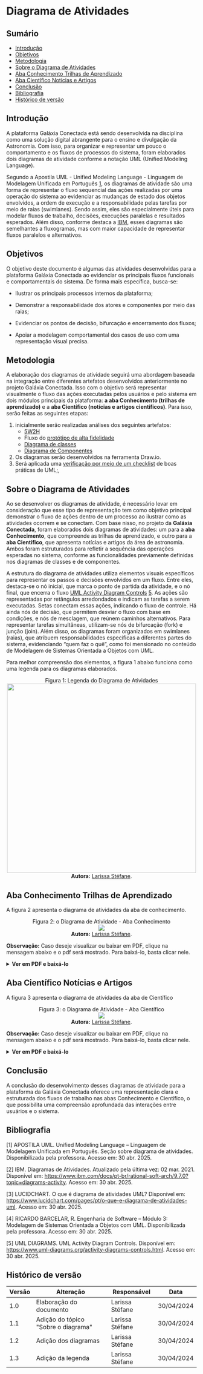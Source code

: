 # Diagrama de Atividades

## Sumário

- [Introdução](#Introdução)
- [Objetivos](#Objetivos)
- [Metodologia](#Metodologia)
- [Sobre o Diagrama de Atividades](#Sobre-o-Diagrama-de-Atividades)
- [Aba Conhecimento Trilhas de Aprendizado](#Aba-Conhecimento-Trilhas-de-Aprendizado)
- [Aba Científico Notícias e Artigos](#Aba-Científico-Notícias-e-Artigos)
- [Conclusão](#Conclusão)
- [Bibliografia](#Bibliografia)
- [Histórico de versão](#Histórico-de-versão)


## Introdução

A plataforma Galáxia Conectada está sendo desenvolvida na disciplina como uma solução digital abrangente para o ensino e divulgação da Astronomia. Com isso, para organizar e representar um pouco o comportamento e os fluxos de processos do sistema, foram elaborados dois diagramas de atividade conforme a notação UML (Unified Modeling Language).

Segundo a Apostila UML - Unified Modeling Language - Linguagem de Modelagem Unificada em Português [1](#ref1), os diagramas de atividade são uma forma de representar o fluxo sequencial das ações realizadas por uma operação do sistema ao evidenciar as mudanças de estado dos objetos envolvidos, a ordem de execução e a responsabilidade pelas tarefas por meio de raias (swimlanes). Sendo assim, eles são especialmente úteis para modelar fluxos de trabalho, decisões, execuções paralelas e resultados esperados. Além disso, conforme destaca a [IBM](https://www.ibm.com/docs/pt-br/rational-soft-arch/9.7.0?topic=diagrams-activity), esses diagramas são semelhantes a fluxogramas, mas com maior capacidade de representar fluxos paralelos e alternativos.

## Objetivos

O objetivo deste documento é algumas das atividades desenvolvidas para a plataforma Galáxia Conectada ao evidenciar os principais fluxos funcionais e comportamentais do sistema. De forma mais específica, busca-se:

- Ilustrar os principais processos internos da plataforma;

- Demonstrar a responsabilidade dos atores e componentes por meio das raias;

- Evidenciar os pontos de decisão, bifurcação e encerramento dos fluxos;

- Apoiar a modelagem comportamental dos casos de uso com uma representação visual precisa.

## Metodologia

A elaboração dos diagramas de atividade seguirá uma abordagem baseada na integração entre diferentes artefatos desenvolvidos anteriormente no projeto Galáxia Conectada. Isso com o  objetivo será representar visualmente o fluxo das ações executadas pelos usuários e pelo sistema em dois módulos principais da plataforma: **a aba Conhecimento (trilhas de aprendizado)** e a **aba Científico (notícias e artigos científicos)**. Para isso, serão feitas as seguintes etapas:

1. inicialmente serão realizadas análises dos seguintes artefatos:
     - [5W2H](https://unbarqdsw2025-1-turma02.github.io/2025.1-T02-_G9_GalaxiaConectada_Entrega01/#/Base/ArtefatoGeneralista/5W2H)
     - Fluxo do [protótipo de alta fidelidade](https://unbarqdsw2025-1-turma02.github.io/2025.1-T02-_G9_GalaxiaConectada_Entrega01/#/Base/DesignSprint/Prototipo)
     - [Diagrama de classes](/Modelagem/ModelagemEstatica/DiagramaClasses.md)
     - [Diagrama de Componentes](/Modelagem/ModelagemEstatica/DiagramaComponentes.md)
3.  Os diagramas serão desenvolvidos na ferramenta Draw.io.
4.  Será aplicada uma [verificação por meio de um checklist](.../IniciativasExtras/Verificacao/VerificacaoDiagramaAtividades.md) de boas práticas de UML;, 


## Sobre o Diagrama de Atividades

Ao se desenvolver os diagramas de atividade, é necessário levar em consideração que esse tipo de representação tem como objetivo principal demonstrar o fluxo de ações dentro de um processo ao ilustrar como as atividades ocorrem e se conectam. Com base nisso, no projeto da **Galáxia Conectada**, foram elaborados dois diagramas de atividades: um para a **aba Conhecimento**, que compreende as trilhas de aprendizado, e outro para a **aba Científico**, que apresenta notícias e artigos da área de astronomia. Ambos foram estruturados para refletir a sequência das operações esperadas no sistema, conforme as funcionalidades previamente definidas nos diagramas de classes e de componentes.

A estrutura do diagrama de atividades utiliza elementos visuais específicos para representar os passos e decisões envolvidos em um fluxo. Entre eles, destaca-se o nó inicial, que marca o ponto de partida da atividade, e o nó final, que encerra o fluxo [UML Activity Diagram Controls](https://www.uml-diagrams.org/activity-diagrams-controls.html) [5](#ref5). As ações são representadas por retângulos arredondados e indicam as tarefas a serem executadas. Setas conectam essas ações, indicando o fluxo de controle. Há ainda nós de decisão, que permitem desviar o fluxo com base em condições, e nós de mesclagem, que reúnem caminhos alternativos. Para representar tarefas simultâneas, utilizam-se nós de bifurcação (fork) e junção (join). Além disso, os diagramas foram organizados em swimlanes (raias), que atribuem responsabilidades específicas a diferentes partes do sistema, evidenciando “quem faz o quê”, como foi mensionado no conteúdo de Modelagem de Sistemas Orientada a Objetos com UML.

Para melhor compreensão dos elementos, a figura 1 abaixo funciona como uma legenda para os diagramas elaborados.

<div align="center">
    Figura 1: Legenda do Diagrama de Atividades
    <br>
    <img src="https://raw.githubusercontent.com/UnBArqDsw2025-1-Turma02/2025.1_T02_G9_GalaxiaConectada_Entrega02/5850e355e01ff1a380ebb122ca19172098febbf1/docs/Modelagem/Imagens/LegendaDiagramaAtividade.drawio.png" width="500">
    <br>
    <b>Autora:</b> <a href="https://github.com/SkywalkerSupreme">Larissa Stéfane</a>.
    <br>
</div>


## Aba Conhecimento Trilhas de Aprendizado

A figura 2 apresenta o diagrama de atividades da aba de conhecimento.


<div align="center">
    Figura 2: o Diagrama de Atividade - Aba Conhecimento
    <br>
    <img src="../Imagens/DiagramaAtividadeTrilhaEducacional.drawio.png">
    <br>
    <b>Autora:</b> <a href="https://github.com/SkywalkerSupreme">Larissa Stéfane</a>.
    <br>
</div>

**Observação:** Caso deseje visualizar ou baixar em PDF, clique na mensagem abaixo e o pdf será mostrado. Para baixá-lo, basta clicar nele.

<details>
  <summary size="20"><b> Ver em PDF e baixá-lo </b></summary> 

<a href="../Imagens/DiagramaAtividadeTrilhaEducacional.drawio.pdf" target="_blank">
  <img src="../Imagens/DiagramaAtividadeTrilhaEducacional.drawio.png" alt="Abrir PDF" width="1000">
</a>

<b> Autora: </b> <a href="https://github.com/SkywalkerSupreme">Larissa Stéfane</a>.

</details>



## Aba Científico Notícias e Artigos

A figura 3 apresenta o diagrama de atividades da aba de Científico

<div align="center">
    Figura 3: o Diagrama de Atividade - Aba Científico
    <br>
    <img src="../Imagens/DiagramaAtividadeCientifico.drawio.png">
    <br>
    <b>Autora:</b> <a href="https://github.com/SkywalkerSupreme">Larissa Stéfane</a>.
    <br>
</div>

**Observação:** Caso deseje visualizar ou baixar em PDF, clique na mensagem abaixo e o pdf será mostrado. Para baixá-lo, basta clicar nele.

<details>
  <summary size="20"><b> Ver em PDF e baixá-lo </b></summary> 

<a href="../Imagens/DiagramaAtividadeCientifico.drawio.pdf" target="_blank">
  <img src="../Imagens/DiagramaAtividadeCientifico.drawio.png" alt="Abrir PDF" width="1000">
</a>

<b> Autora: </b> <a href="https://github.com/SkywalkerSupreme">Larissa Stéfane</a>.

</details>



## Conclusão

A conclusão do desenvolvimento desses diagramas de atividade para a plataforma da Galáxia Conectada oferece uma representação clara e estruturada dos fluxos de trabalho nas abas Conhecimento e Científico, o que possibilita uma compreensão aprofundada das interações entre usuários e o sistema. 

## Bibliografia

<a name="ref1"></a>
[1] APOSTILA UML. Unified Modeling Language – Linguagem de Modelagem Unificada em Português. Seção sobre diagrama de atividades. Disponibilizada pela professora. Acesso em: 30 abr. 2025.

<a name="ref2"></a>
[2] IBM. Diagramas de Atividades. Atualizado pela última vez: 02 mar. 2021. Disponível em: https://www.ibm.com/docs/pt-br/rational-soft-arch/9.7.0?topic=diagrams-activity. Acesso em: 30 abr. 2025.

<a name="ref3"></a>
[3] LUCIDCHART. O que é diagrama de atividades UML? Disponível em: https://www.lucidchart.com/pages/pt/o-que-e-diagrama-de-atividades-uml. Acesso em: 30 abr. 2025.

<a name="ref4"></a>
[4] RICARDO BARCELAR, R. Engenharia de Software – Módulo 3: Modelagem de Sistemas Orientada a Objetos com UML. Disponibilizada pela professora. Acesso em: 30 abr. 2025.

<a name="ref5"></a>
[5] UML DIAGRAMS. UML Activity Diagram Controls. Disponível em: https://www.uml-diagrams.org/activity-diagrams-controls.html. Acesso em: 30 abr. 2025.



## Histórico de versão

| Versão | Alteração | Responsável | Data |
| - | - | - | - |
| 1.0 | Elaboração do documento| Larissa Stéfane | 30/04/2024 |
| 1.1 | Adição do tópico "Sobre o diagrama"  | Larissa Stéfane | 30/04/2024 |
| 1.2 | Adição dos diagramas | Larissa Stéfane | 30/04/2024 |
| 1.3 | Adição da legenda | Larissa Stéfane | 30/04/2024 |
